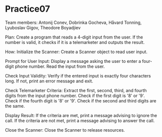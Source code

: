 # Practice07

Team members: Antonij Conev, Dobrinka Gocheva, Håvard Tonning, Lyuboslav Gigov, Theodore Boyadjiev

Plan:
Create a program that reads a 4-digit input from the user. If the number is valid, it checks if it is a telemarketer and outputs the result.



How:
Initialize the Scanner:
Create a Scanner object to read user input. 

Prompt for User Input:
Display a message asking the user to enter a four-digit phone number.
Read the input from the user.

Check Input Validity:
Verify if the entered input is exactly four characters long. If not, print an error message and exit.

Check Telemarketer Criteria:
Extract the first, second, third, and fourth digits from the input phone number.
Check if the first digit is '8' or '9'.
Check if the fourth digit is '8' or '9'.
Check if the second and third digits are the same.

Display Result:
If the criteria are met, print a message advising to ignore the call.
If the criteria are not met, print a message advising to answer the call.

Close the Scanner:
Close the Scanner to release resources.
